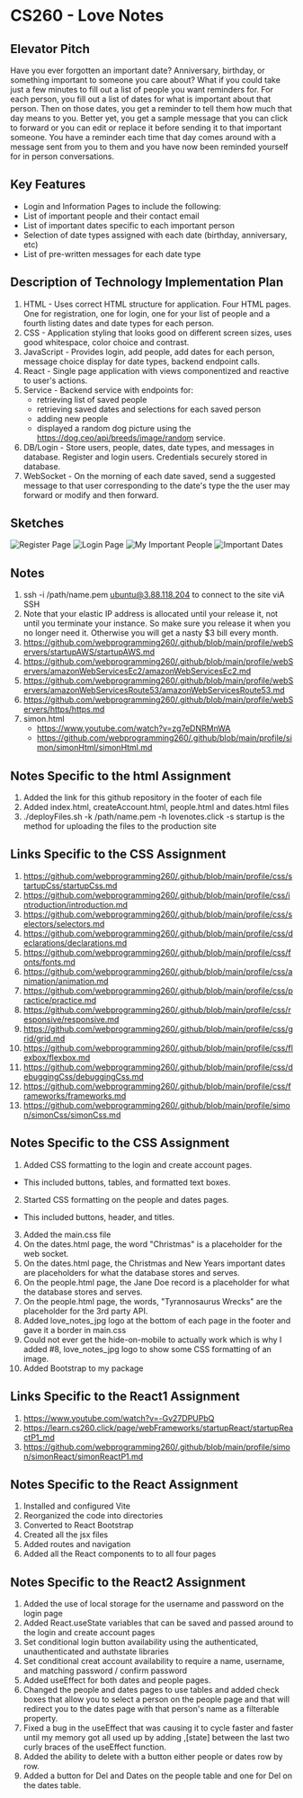 # CS260 - Love Notes

## Elevator Pitch
Have you ever forgotten an important date?  Anniversary, birthday, or something important to someone you care about?  What if you could take just a few minutes to fill out a list of people you want reminders for.  For each person, you fill out a list of dates for what is important about that person.  Then on those dates, you get a reminder to tell them how much that day means to you.  Better yet, you get a sample message that you can click to forward or you can edit or replace it before sending it to that important someone.  You have a reminder each time that day comes around with a message sent from you to them and you have now been reminded yourself for in person conversations.  

## Key Features
- Login and Information Pages to include the following:
- List of important people and their contact email
- List of important dates specific to each important person
- Selection of date types assigned with each date (birthday, anniversary, etc)
- List of pre-written messages for each date type

## Description of Technology Implementation Plan
1. HTML - Uses correct HTML structure for application. Four HTML pages. One for registration, one for login, one for your list of people and a fourth listing dates and date types for each person.
2. CSS - Application styling that looks good on different screen sizes, uses good whitespace, color choice and contrast.
3. JavaScript - Provides login, add people, add dates for each person, message choice display for date types, backend endpoint calls.
4. React - Single page application with views componentized and reactive to user's actions.
5. Service - Backend service with endpoints for:
   - retrieving list of saved people
   - retrieving saved dates and selections for each saved person
   - adding new people
   - displayed a random dog picture using the https://dog.ceo/api/breeds/image/random service.
6. DB/Login - Store users, people, dates, date types, and messages in database. Register and login users. Credentials securely stored in database.
7. WebSocket - On the morning of each date saved, send a suggested message to that user corresponding to the date's type the the user may forward or modify and then forward.

## Sketches
![Register Page](https://github.com/user-attachments/assets/ed902552-b87a-44da-8117-6d6a684b0bca)
![Login Page](https://github.com/user-attachments/assets/71590970-1379-4200-b0d6-fd3648a6f7a7)
![My Important People](https://github.com/user-attachments/assets/875a3425-48bc-481e-b8fc-44ee7beea450)
![Important Dates](https://github.com/user-attachments/assets/00864846-06a6-4841-8e1d-a169cd14ac60)

## Notes
1. ssh -i /path/name.pem ubuntu@3.88.118.204 to connect to the site viA SSH
2. Note that your elastic IP address is allocated until your release it, not until you terminate your instance. So make sure you release it when you no longer need it. Otherwise you will get a nasty $3 bill every month.
3. https://github.com/webprogramming260/.github/blob/main/profile/webServers/startupAWS/startupAWS.md
4. https://github.com/webprogramming260/.github/blob/main/profile/webServers/amazonWebServicesEc2/amazonWebServicesEc2.md
5. https://github.com/webprogramming260/.github/blob/main/profile/webServers/amazonWebServicesRoute53/amazonWebServicesRoute53.md
6. https://github.com/webprogramming260/.github/blob/main/profile/webServers/https/https.md
7. simon.html
   - https://www.youtube.com/watch?v=zg7eDNRMnWA
   - https://github.com/webprogramming260/.github/blob/main/profile/simon/simonHtml/simonHtml.md

## Notes Specific to the html Assignment
1. Added the link for this github repository in the footer of each file
2. Added index.html, createAccount.html, people.html and dates.html files
3. ./deployFiles.sh -k /path/name.pem -h lovenotes.click -s startup is the method for uploading the files to the production site

## Links Specific to the CSS Assignment
1. https://github.com/webprogramming260/.github/blob/main/profile/css/startupCss/startupCss.md
2. https://github.com/webprogramming260/.github/blob/main/profile/css/introduction/introduction.md
3. https://github.com/webprogramming260/.github/blob/main/profile/css/selectors/selectors.md
4. https://github.com/webprogramming260/.github/blob/main/profile/css/declarations/declarations.md
5. https://github.com/webprogramming260/.github/blob/main/profile/css/fonts/fonts.md
6. https://github.com/webprogramming260/.github/blob/main/profile/css/animation/animation.md
7. https://github.com/webprogramming260/.github/blob/main/profile/css/practice/practice.md
8. https://github.com/webprogramming260/.github/blob/main/profile/css/responsive/responsive.md
9. https://github.com/webprogramming260/.github/blob/main/profile/css/grid/grid.md
10. https://github.com/webprogramming260/.github/blob/main/profile/css/flexbox/flexbox.md
11. https://github.com/webprogramming260/.github/blob/main/profile/css/debuggingCss/debuggingCss.md
12. https://github.com/webprogramming260/.github/blob/main/profile/css/frameworks/frameworks.md
13. https://github.com/webprogramming260/.github/blob/main/profile/simon/simonCss/simonCss.md

## Notes Specific to the CSS Assignment
1. Added CSS formatting to the login and create account pages.
  - This included buttons, tables, and formatted text boxes.
2. Started CSS formatting on the people and dates pages.
  - This included buttons, header, and titles.
3. Added the main.css file
4. On the dates.html page, the word "Christmas" is a placeholder for the web socket.
5. On the dates.html page, the Christmas and New Years important dates are placeholders for what the database stores and serves.
6. On the people.html page, the Jane Doe record is a placeholder for what the database stores and serves.
7. On the people.html page, the words, "Tyrannosaurus Wrecks" are the placeholder for the 3rd party API.
8. Added love_notes_jpg logo at the bottom of each page in the footer and gave it a border in main.css
9. Could not ever get the hide-on-mobile to actually work which is why I added #8, love_notes_jpg logo to show some CSS formatting of an image.
10. Added Bootstrap to my package

## Links Specific to the React1 Assignment
1. https://www.youtube.com/watch?v=-Gv27DPUPbQ
2. https://learn.cs260.click/page/webFrameworks/startupReact/startupReactP1_md
3. https://github.com/webprogramming260/.github/blob/main/profile/simon/simonReact/simonReactP1.md

## Notes Specific to the React Assignment
1. Installed and configured Vite
2. Reorganized the code into directories
3. Converted to React Bootstrap
4. Created all the jsx files
5. Added routes and navigation
6. Added all the React components to to all four pages

## Notes Specific to the React2 Assignment
1. Added the use of local storage for the username and password on the login page
2. Added React.useState variables that can be saved and passed around to the login and create account pages
3. Set conditional login button availability using the authenticated, unauthenticated and authstate libraries
4. Set conditional creat account availability to require a name, username, and matching password / confirm password
5. Added useEffect for both dates and people pages.
6. Changed the people and dates pages to use tables and added check boxes that allow you to select a person on the people page and that will redirect you to the dates page with that person's name as a filterable property.
7. Fixed a bug in the useEffect that was causing it to cycle faster and faster until my memory got all used up by adding ,[state] between the last two curly braces of the useEffect function.
8. Added the ability to delete with a button either people or dates row by row.
9. Added a button for Del and Dates on the people table and one for Del on the dates table.
